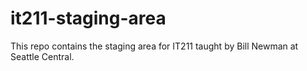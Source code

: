 # it211-staging-area
This repo contains the staging area for IT211 taught by Bill Newman at Seattle Central.
